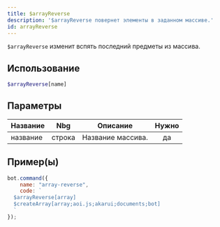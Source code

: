 ```yaml
---
title: $arrayReverse
description: '$arrayReverse повернет элементы в заданном массиве.'
id: arrayReverse
---
```


`$arrayReverse` изменит вспять последний предметы из массива.

## Использование

```php
$arrayReverse[name]
```

## Параметры

| Название | Nbg    | Описание          | Нужно |
| -------- | ------ | ----------------- |:-----:|
| название | строка | Название массива. |  да   |

## Пример(ы)

```javascript
bot.command({
    name: "array-reverse",
    code: `
  $arrayReverse[array]
  $createArray[array;aoi.js;akarui;documents;bot]
  `
});
```